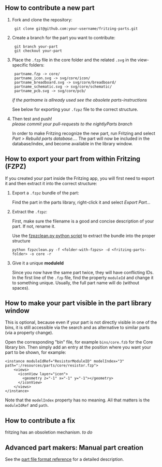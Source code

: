 ## How to contribute a new part

1. Fork and clone the repository:

        git clone git@github.com:your-username/fritzing-parts.git

2. Create a branch for the part you want to contribute:

        git branch your-part
        git checkout your-part

3. Place the `.fzp` file in the core folder and the related `.svg` in the view-specific folders:

        partname.fzp -> core/
        partname_icon.svg -> svg/core/icon/
        partname_breadboard.svg -> svg/core/breadboard/ 
        partname_schematic.svg -> svg/core/schematic/ 
        partname_pcb.svg -> svg/core/pcb/ 
        
   *if the partname is allready used see the obsolete parts-instructions*

   See below for exporting your `.fzpz` file to the correct structure.  


4. Then test and push!  
   *please commit your pull-requests to the nightlyParts branch*

    In order to make Fritzing recognize the new part, run Fritzing and select _Part > Rebuild parts database..._. The part will now be included in the database/index, and become available in the library window.

## How to export your part from within Fritzing (FZPZ)

If you created your part inside the Fritzing app, you will first need to export it and then extract it into the correct structure:

1. Export a `.fzpz` bundle of the part:

   Find the part in the parts library, right-click it and select _Export Part..._

2. Extract the `.fzpz`:

   First, make sure the filename is a good and concise description of your part. If not, rename it.

   Use the [fzpzclean.py python script](https://github.com/fritzing/fritzing-parts/blob/master/scripts/fzpzclean.py) to extract the bundle into the proper structure
   
       python fzpzclean.py -f <folder-with-fzpzs> -d <fritzing-parts-folder> -o core -r

3. Give it a unique **moduleId**

   Since you now have the same part twice, they will have conflicting IDs. In the first line of the `.fzp` file, find the property `moduleId` and change it to something unique. Usually, the full part name will do (without spaces).
   

## How to make your part visible in the part library window

This is optional, because even if your part is not directly visible in one of the bins, it is still accessible via the search and as alternative to similar parts (via a property change).

Open the corresponding "bin" file, for example `bins/core.fzb` for the Core library bin. Then simply add an entry at the position where you want your part to be shown, for example:

    <instance moduleIdRef="ResistorModuleID" modelIndex="3" path=":/resources/parts/core/resistor.fzp">
        <views>
          <iconView layer="icon">
            <geometry z="-1" x="-1" y="-1"></geometry>
          </iconView>
        </views>
    </instance>
    
Note that the `modelIndex` property has no meaning. All that matters is the `moduleIdRef` and `path`.

## How to contribute a fix

fritzing has an obsoletion mechanism. 
*to do*

## Advanced part makers: Manual part creation

See the [part file format reference](https://github.com/fritzing/fritzing-app/wiki/2.1-Part-file-format) for a detailed description.



